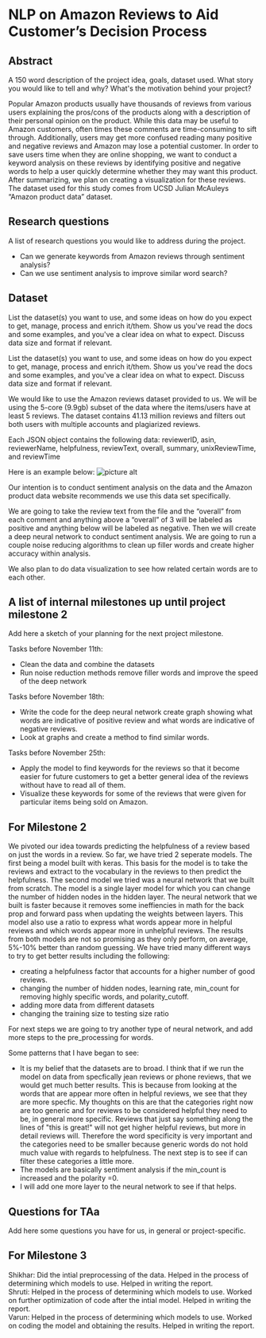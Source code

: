 # NLP on Amazon Reviews to Aid Customer’s Decision Process

## Abstract
A 150 word description of the project idea, goals, dataset used. What story you would like to tell and why? What's the motivation behind your project?

Popular Amazon products usually have thousands of reviews from various users explaining the pros/cons of the products along with a description of their personal opinion on the product. While this data may be useful to Amazon customers, often times these comments are time-consuming to sift through. Additionally, users may get more confused reading many positive and negative reviews and Amazon may lose a potential customer. In order to save users time when they are online shopping, we want to conduct a keyword analysis on these reviews by identifying positive and negative words to help a user quickly determine whether they may want this product. After summarizing, we plan on  creating a visualization for these reviews. The dataset used for this study comes from UCSD Julian McAuleys “Amazon product data” dataset.

## Research questions
A list of research questions you would like to address during the project. 

* Can we generate keywords from Amazon reviews through sentiment analysis?
* Can we use sentiment analysis to improve similar word search?

## Dataset
List the dataset(s) you want to use, and some ideas on how do you expect to get, manage, process and enrich it/them. Show us you've read the docs and some examples, and you've a clear idea on what to expect. Discuss data size and format if relevant.

List the dataset(s) you want to use, and some ideas on how do you expect to get, manage, process and enrich it/them. Show us you've read the docs and some examples, and you've a clear idea on what to expect. Discuss data size and format if relevant.

We would like to use the Amazon reviews dataset provided to us. We will be using the 5-core (9.9gb) subset of the data where the items/users have at least 5 reviews. The dataset contains 41.13 million reviews and filters out both users with multiple accounts and plagiarized reviews. 

Each JSON object contains the following data: reviewerID, asin, reviewerName, helpfulness, reviewText, overall, summary, unixReviewTime, and reviewTime

Here is an example below: 
![picture alt](https://github.com/sdhar3/ADA-Project/blob/master/example.png "example of one review")

Our intention is to conduct sentiment analysis on the data and the Amazon product data website recommends we use this data set specifically. 

We are going to take the review text from the file and the “overall” from each comment and anything above a “overall” of 3 will be labeled as positive and anything below will be labeled as negative. Then we will create a deep neural network to conduct sentiment analysis. We are going to run a couple noise reducing algorithms to clean up filler words and create higher accuracy within analysis. 

We also plan to do data visualization to see how related certain words are to each other. 

## A list of internal milestones up until project milestone 2
Add here a sketch of your planning for the next project milestone.

Tasks before November 11th:
* Clean the data and combine the datasets
* Run noise reduction methods remove filler words and improve the speed of the deep network

Tasks before November 18th:
* Write the code for the deep neural network create graph showing what words are indicative of positive review and what words are indicative of negative reviews.
* Look at graphs and create a method to find similar words.

Tasks before November 25th:
* Apply the model to find keywords for the reviews so that it become easier for future customers to get a better general idea of the reviews without have to read all of them.
* Visualize these keywords for some of the reviews that were given for particular items being sold on Amazon.

## For Milestone 2 
We pivoted our idea towards predicting the helpfulness of a review based on just the words in a review. So far, we have tried 2 seperate models. The first being a model built with keras. This basis for the model is to take the reviews and extract to the vocabulary in the reviews to then predict the helpfulness. The second model we tried was a neural network that we built from scratch. The model is a single layer model for which you can change the number of hidden nodes in the hidden layer. The neural network that we built is faster because it removes some ineffiencies in math for the back prop and forward pass when updating the weights between layers. This model also use a ratio to express what words appear more in helpful reviews and which words appear more in unhelpful reviews. The results from both models are not so promising as they only perform, on average, 5%-10% better than random guessing. We have tried many different ways to try to get better results including the following:
* creating a helpfulness factor that accounts for a higher number of good reviews.
* changing the number of hidden nodes, learning rate, min_count for removing highly specific words, and polarity_cutoff.
* adding more data from different datasets
* changing the training size to testing size ratio

For next steps we are going to try another type of neural network, and add more steps to the pre_processing for words.

Some patterns that I have began to see:
* It is my belief that the datasets are to broad. I think that if we run the model on data from specfically jean reviews or phone reviews, that we would get much better results. This is because from looking at the words that are appear more often in helpful reviews, we see that they are more specfic. My thoughts on this are that the categories right now are too generic and for reviews to be considered helpful they need to be, in general more specific. Reviews that just say something along the lines of "this is great!" will not get higher helpful reviews, but more in detail reviews will. Therefore the word specificity is very important and the categories need to be smaller because generic words do not hold much value with regards to helpfulness. The next step is to see if can filter these categories a little more.
* The models are basically sentiment analysis if the min_count is increased and the polarity =0.
* I will add one more layer to the neural network to see if that helps.

## Questions for TAa
Add here some questions you have for us, in general or project-specific.

## For Milestone 3 
Shikhar: Did the intial preprocessing of the data. Helped in the process of determining which models to use. Helped in writing the report.</br>
Shruti: Helped in the process of determining which models to use. Worked on further optimization of code after the intial model. Helped in writing the report.</br>
Varun: Helped in the process of determining which models to use. Worked on coding the model and obtaining the results. Helped in writing the report.
